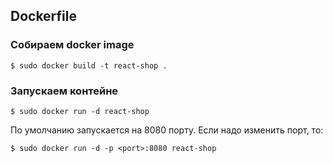 ## Dockerfile

### Собираем docker image

````
$ sudo docker build -t react-shop .
````

### Запускаем контейне

````
$ sudo docker run -d react-shop
````

По умолчанию запускается на 8080 порту.
Если надо изменить порт, то:

````
$ sudo docker run -d -p <port>:8080 react-shop
````
